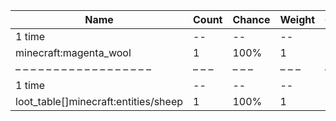 | Name                                 | Count | Chance | Weight | Comment |
| ------------------------------------ | ----- | ------ | ------ | ------- |
| 1 time                               |    -- |     -- |     -- |         |
| minecraft:magenta_wool               |     1 |   100% |      1 |         |
| – – – – – – – – – – – – – – – – – –  | – – – | – – –  | – – –  | – – – – |
| 1 time                               |    -- |     -- |     -- |         |
| loot_table[]minecraft:entities/sheep |     1 |   100% |      1 |         |

